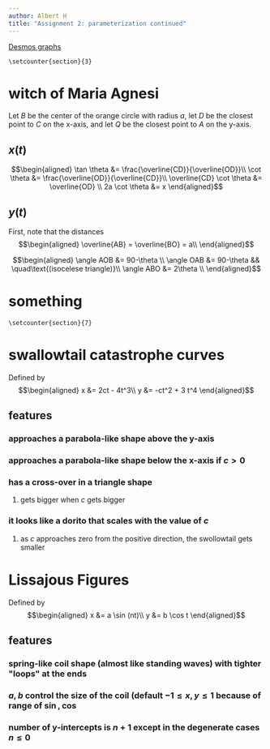 ```yaml
---
author: Albert H
title: "Assignment 2: parameterization continued"
---
```


[Desmos graphs](https://www.desmos.com/calculator/hhb49omfkj)

```{=latex}
\setcounter{section}{3}
```
# witch of Maria Agnesi

Let $B$ be the center of the orange circle with radius $a$, let $D$ be
the closest point to $C$ on the x-axis, and let $Q$ be the closest point
to $A$ on the y-axis.

## $x(t)$

$$\begin{aligned}
    \tan \theta &= \frac{\overline{CD}}{\overline{OD}}\\
    \cot  \theta &= \frac{\overline{OD}}{\overline{CD}}\\
    \overline{CD} \cot  \theta &= \overline{OD} \\
    2a \cot  \theta &= x
   \end{aligned}$$

## $y(t)$

First, note that the distances $$\begin{aligned}
   \overline{AB} = \overline{BO} = a\\
   \end{aligned}$$

$$\begin{aligned}
   \angle AOB &= 90-\theta \\
   \angle OAB &= 90-\theta && \quad\text{(isocelese triangle)}\\
   \angle ABO &= 2\theta \\
   \end{aligned}$$

# something

```{=latex}
\setcounter{section}{7}
```
# swallowtail catastrophe curves

Defined by $$\begin{aligned}
  x &= 2ct - 4t^3\\
  y &= -ct^2 + 3 t^4
  \end{aligned}$$

## features

### approaches a parabola-like shape above the y-axis

### approaches a parabola-like shape below the x-axis if $c > 0$

### has a cross-over in a triangle shape

1.  gets bigger when $c$ gets bigger

### it looks like a dorito that scales with the value of $c$

1.  as $c$ approaches zero from the positive direction, the swollowtail
    gets smaller

# Lissajous Figures

Defined by $$\begin{aligned}
  x &= a \sin (nt)\\
  y &= b \cos  t
  \end{aligned}$$

## features

### spring-like coil shape (almost like standing waves) with tighter \"loops\" at the ends

### $a, b$ control the size of the coil (default $-1 \le x, y \le 1$ because of range of $\sin, \cos$

### number of y-intercepts is $n+1$ except in the degenerate cases $n \le 0$
